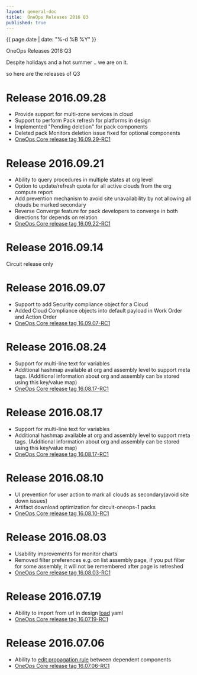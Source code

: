```yaml
---
layout: general-doc
title:  OneOps Releases 2016 Q3
published: true
---
```


{{ page.date | date: "%-d %B %Y" }}
<div class="blogtitle">OneOps Releases 2016 Q3</div>

Despite holidays and a hot summer .. we are on it. 

<!--more-->

so here are the releases of Q3


# Release 2016.09.28

- Provide support for multi-zone services in cloud
- Support to perform Pack refresh for platforms in design
- Implemented "Pending deletion" for pack components
- Deleted pack Monitors deletion issue fixed for optional components 
- [OneOps Core release tag 16.09.29-RC1](https://github.com/oneops/display/releases/tag/16.09.29-RC1)

# Release 2016.09.21

- Ability to query procedures in multiple states at org level
- Option to update/refresh quota for all active clouds from the org compute report
- Add prevention mechanism to avoid site unavailability by not allowing all clouds be marked secondary
- Reverse Converge feature for pack developers to converge in both directions for depends on relation
- [OneOps Core release tag 16.09.22-RC1](https://github.com/oneops/display/releases/tag/16.09.22-RC1)

# Release 2016.09.14

Circuit release only

# Release 2016.09.07

- Support to add Security compliance object for a Cloud
- Added Cloud Compliance objects into default payload in Work Order and Action Order
- [OneOps Core release tag 16.09.07-RC1](https://github.com/oneops/display/releases/tag/16.09.07-RC1)

# Release 2016.08.24

- Support for multi-line text for variables
- Additional hashmap available at org and assembly level to support meta tags. (Additional information about org and assembly can be stored using this key/value map)
- [OneOps Core release tag 16.08.17-RC1](https://github.com/oneops/display/releases/tag/16.08.17-RC1)

# Release 2016.08.17

- Support for multi-line text for variables
- Additional hashmap available at org and assembly level to support meta tags. (Additional information about org and assembly can be stored using this key/value map)
- [OneOps Core release tag 16.08.17-RC1](https://github.com/oneops/display/releases/tag/16.08.17-RC1)

# Release 2016.08.10

- UI prevention for user action to mark all clouds as secondary(avoid site down issues)
- Artifact download optimization for circuit-oneops-1 packs
- [OneOps Core release tag 16.08.10-RC1](https://github.com/oneops/display/releases/tag/16.08.10-RC1)

# Release 2016.08.03

- Usability improvements for monitor charts
- Removed filter preferences e.g. on list assembly page, if you put filter for some assembly, it will not be remembered after page is refreshed
- [OneOps Core release tag 16.08.03-RC1](https://github.com/oneops/display/releases/tag/16.08.03-RC1)

# Release 2016.07.19

- Ability to import from url in design [load](/user/references/load.html) yaml
- [OneOps Core release tag 16.07.19-RC1](https://github.com/oneops/display/releases/tag/16.07.19-RC1)

# Release 2016.07.06

- Ability to [edit propagation rule](/user/references/propagation.html) between dependent components
- [OneOps Core release tag 16.07.06-RC1](https://github.com/oneops/display/releases/tag/16.07.06-RC1)
